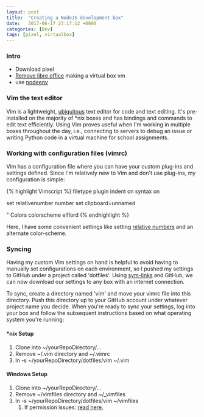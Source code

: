```yaml
---
layout: post
title:  "Creating a NodeJS development box"
date:   2017-06-17 23:17:12 +0000
categories: [Dev]
tags: [pixel, virtualbox]
---
```


### Intro
* Download pixel
* [Remove libre office]( https://askubuntu.com/questions/180403/how-to-uninstall-libreofficeafter) making a virtual box vm
* use [nodeenv](http://ekalinin.github.io/nodeenv/)

### Vim the text editor
Vim is a lightweight, [ubiquitous][vim-download] text editor for code and text editing. It's pre-installed on the majority of *nix boxes and has bindings and commands to edit text efficiently. Using Vim proves useful when I'm working in multiple boxes throughout the day, i.e., connecting to servers to debug an issue or writing Python code in a virtual machine for school assignments.

### Working with configuration files (vimrc)
Vim has a configuration file where you can have your custom plug-ins and settings defined. Since I'm relatively new to Vim and don't use plug-ins, my configuration is simple:

{% highlight Vimscript %}
filetype plugin indent on
syntax on

set relativenumber number
set clipboard=unnamed

" Colors
colorscheme elflord
{% endhighlight %}

Here, I have some convenient settings like setting [relative numbers][relative-numbers] and an alternate color-scheme.

### Syncing
Having my custom Vim settings on hand is helpful to avoid having to manually set configurations on each environment, so I pushed my settings to GitHub under a project called 'dotfiles'. Using [sym-links] and GitHub, we can now download our settings to any box with an internet connection.

To sync, create a directory named 'vim' and move your vimrc file into this directory. Push this directory up to your GitHub account under whatever project name you decide. When you're ready to sync your settings, log into your box and follow the subsequent instructions based on what operating system you're running:

#### *nix Setup

1. Clone into ~/yourRepoDirectory/...
2. Remove ~/.vim directory and ~/.vimrc 
3. ln -s ~/yourRepoDirectory/dotfiles/vim ~/.vim 

#### Windows Setup
1. Clone into ~/yourRepoDirectory/...
2. Remove ~/vimfiles directory and ~/\_vimfiles 
3. ln -s ~/yourRepoDirectory/dotfiles/vim ~/vimfiles
	1. If permission issues: [read here.](http://www.dotnetsurfers.com/blog/2013/10/15/using-the-same-vimrc-with-multiple-operating-systems)

[vim-download]: https://vim.sourceforge.io/download.php
[relative-numbers]: https://vi.stackexchange.com/questions/3/how-can-i-show-relative-numbers
[sym-links]: https://teamtreehouse.com/community/creating-a-symbolic-link-in-windows

